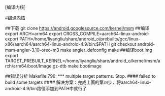[编译内核]

#[编译内核](https://source.android.com/setup/build/building-kernels)

##下载
    git clone https://android.googlesource.com/kernel/msm
##编译    
    export ARCH=arm64
    export CROSS_COMPILE=aarch64-linux-android-
    export PATH=/home/liyangliu/share/android_o/prebuilts/gcc/linux-x86/aarch64/aarch64-linux-android-4.9/bin:$PATH
    git checkout android-msm-angler-3.10-oreo-m3
    make angler_defconfig
    make
##编译boot.img
    export TARGET_PREBUILT_KERNEL=/home/liyangliu/share/android_o/kernel/msm/arch/arm64/boot/Image.gz-dtb
    make bootimage


##错误分析
    Makefile:796: *** multiple target patterns.  Stop.
    #### failed to build some targets  ####
解决方案：完成上面的第四步，将aarch64-linux-android-4.9/bin路径添加到PATH中就行了
